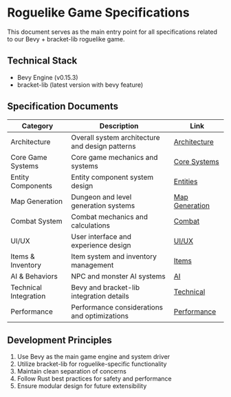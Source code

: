 # Roguelike Game Specifications

This document serves as the main entry point for all specifications related to our Bevy + bracket-lib roguelike game.

## Technical Stack

- Bevy Engine (v0.15.3)
- bracket-lib (latest version with bevy feature)

## Specification Documents

| Category              | Description                                     | Link                                      |
| --------------------- | ----------------------------------------------- | ----------------------------------------- |
| Architecture          | Overall system architecture and design patterns | [Architecture](specs/architecture.md)     |
| Core Game Systems     | Core game mechanics and systems                 | [Core Systems](specs/core_systems.md)     |
| Entity Components     | Entity component system design                  | [Entities](specs/entities.md)             |
| Map Generation        | Dungeon and level generation systems            | [Map Generation](specs/map_generation.md) |
| Combat System         | Combat mechanics and calculations               | [Combat](specs/combat.md)                 |
| UI/UX                 | User interface and experience design            | [UI/UX](specs/ui_ux.md)                   |
| Items & Inventory     | Item system and inventory management            | [Items](specs/items.md)                   |
| AI & Behaviors        | NPC and monster AI systems                      | [AI](specs/ai.md)                         |
| Technical Integration | Bevy and bracket-lib integration details        | [Technical](specs/technical.md)           |
| Performance           | Performance considerations and optimizations    | [Performance](specs/performance.md)       |

## Development Principles

1. Use Bevy as the main game engine and system driver
2. Utilize bracket-lib for roguelike-specific functionality
3. Maintain clean separation of concerns
4. Follow Rust best practices for safety and performance
5. Ensure modular design for future extensibility
